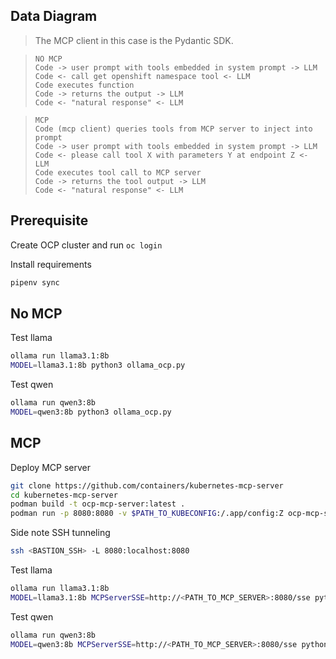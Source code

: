 ## Data Diagram

> The MCP client in this case is the Pydantic SDK.

>     NO MCP
>     Code -> user prompt with tools embedded in system prompt -> LLM
>     Code <- call get openshift namespace tool <- LLM
>     Code executes function
>     Code -> returns the output -> LLM
>     Code <- "natural response" <- LLM

>     MCP
>     Code (mcp client) queries tools from MCP server to inject into prompt
>     Code -> user prompt with tools embedded in system prompt -> LLM
>     Code <- please call tool X with parameters Y at endpoint Z <- LLM
>     Code executes tool call to MCP server
>     Code -> returns the tool output -> LLM
>     Code <- "natural response" <- LLM

## Prerequisite

Create OCP cluster and run `oc login`

Install requirements

```bash
pipenv sync
```

## No MCP 

Test llama

```bash
ollama run llama3.1:8b
MODEL=llama3.1:8b python3 ollama_ocp.py
```

Test qwen

```bash
ollama run qwen3:8b
MODEL=qwen3:8b python3 ollama_ocp.py  
```

## MCP

Deploy MCP server

```bash
git clone https://github.com/containers/kubernetes-mcp-server
cd kubernetes-mcp-server
podman build -t ocp-mcp-server:latest .
podman run -p 8080:8080 -v $PATH_TO_KUBECONFIG:/.app/config:Z ocp-mcp-server --kubeconfig /.app/config
```

Side note SSH tunneling

```bash
ssh <BASTION_SSH> -L 8080:localhost:8080
```

Test llama

```bash
ollama run llama3.1:8b
MODEL=llama3.1:8b MCPServerSSE=http://<PATH_TO_MCP_SERVER>:8080/sse python3 ollama_ocp_mcp.py
```

Test qwen

```bash
ollama run qwen3:8b
MODEL=qwen3:8b MCPServerSSE=http://<PATH_TO_MCP_SERVER>:8080/sse python3 ollama_ocp_mcp.py
```
